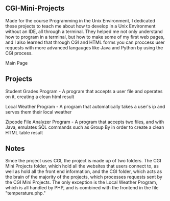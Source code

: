 CGI-Mini-Projects
-----------------
Made for the course Programming in the Unix Environment, I dedicated these projects to teach me about how to develop in a Unix Environment without an IDE, all through a terminal. They helped me not only understand how to program in a terminal, but how to make some of my first web pages, and I also learned that through CGI and HTML forms you can proccess user requests with more advanced langauges like Java and Python by using the CGI process.

Main Page

Projects
--------
Student Grades Program - A program that accepts a user file and operates on it, creating a clean html result

Local Weather Program - A program that automatically takes a user's ip and serves them their local weather

Zipcode File Analyzer Program - A program that accepts two files, and with Java, emulates SQL commands such as Group By in order to create a clean HTML table result

Notes
-----
Since the project uses CGI, the project is made up of two folders. The CGI Mini Projects folder, which hold all the websites that users connect to, as well as hold all the front end information, and the CGI folder, which acts as the brain of the majority of the projects, which processes requests sent by the CGI Mini Projects. The only exception is the Local Weather Program, which is all handled by PHP, and is combined with the frontend in the file "temperature.php."
